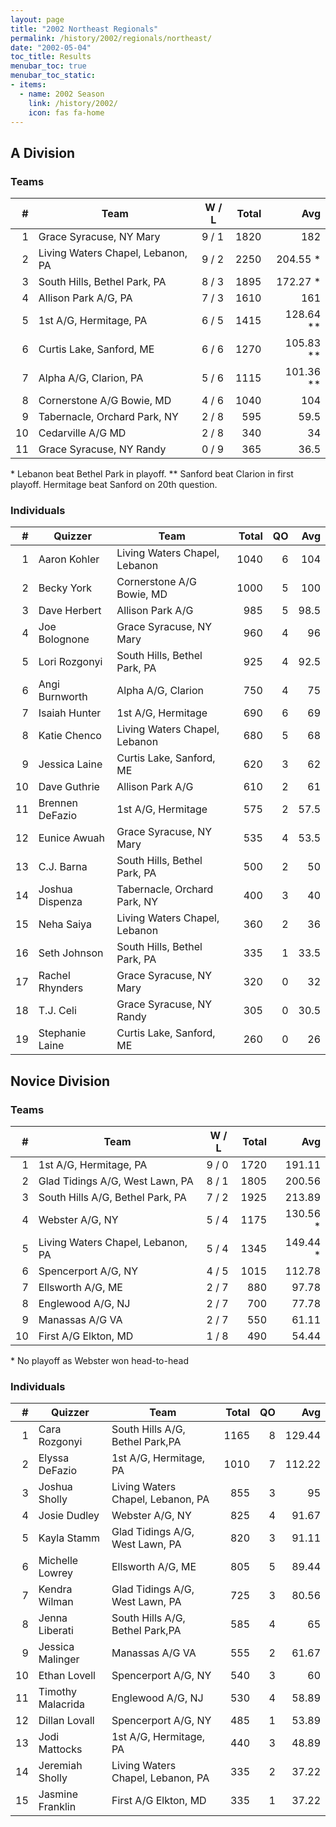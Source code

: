 ```yaml
---
layout: page
title: "2002 Northeast Regionals"
permalink: /history/2002/regionals/northeast/
date: "2002-05-04"
toc_title: Results
menubar_toc: true
menubar_toc_static:
- items:
  - name: 2002 Season
    link: /history/2002/
    icon: fas fa-home
---
```


## A Division

### Teams

|    # | Team                              | W / L | Total |       Avg |
| ---: | --------------------------------- | ----- | ----: | --------: |
|    1 | Grace Syracuse, NY Mary           | 9 / 1 |  1820 |       182 |
|    2 | Living Waters Chapel, Lebanon, PA | 9 / 2 |  2250 |  204.55 * |
|    3 | South Hills, Bethel Park, PA      | 8 / 3 |  1895 |  172.27 * |
|    4 | Allison Park A/G, PA              | 7 / 3 |  1610 |       161 |
|    5 | 1st A/G, Hermitage, PA            | 6 / 5 |  1415 | 128.64 ** |
|    6 | Curtis Lake, Sanford, ME          | 6 / 6 |  1270 | 105.83 ** |
|    7 | Alpha A/G, Clarion, PA            | 5 / 6 |  1115 | 101.36 ** |
|    8 | Cornerstone A/G Bowie, MD         | 4 / 6 |  1040 |       104 |
|    9 | Tabernacle, Orchard Park, NY      | 2 / 8 |   595 |      59.5 |
|   10 | Cedarville A/G MD                 | 2 / 8 |   340 |        34 |
|   11 | Grace Syracuse, NY Randy          | 0 / 9 |   365 |      36.5 |

\* Lebanon beat Bethel Park in playoff.
\*\* Sanford beat Clarion in first playoff. Hermitage beat Sanford on 20th question.

### Individuals

|    # | Quizzer         | Team                          | Total |   QO |  Avg |
| ---: | --------------- | ----------------------------- | ----: | ---: | ---: |
|    1 | Aaron Kohler    | Living Waters Chapel, Lebanon |  1040 |    6 |  104 |
|    2 | Becky York      | Cornerstone A/G Bowie, MD     |  1000 |    5 |  100 |
|    3 | Dave Herbert    | Allison Park A/G              |   985 |    5 | 98.5 |
|    4 | Joe Bolognone   | Grace Syracuse, NY Mary       |   960 |    4 |   96 |
|    5 | Lori Rozgonyi   | South Hills, Bethel Park, PA  |   925 |    4 | 92.5 |
|    6 | Angi Burnworth  | Alpha A/G, Clarion            |   750 |    4 |   75 |
|    7 | Isaiah Hunter   | 1st A/G, Hermitage            |   690 |    6 |   69 |
|    8 | Katie Chenco    | Living Waters Chapel, Lebanon |   680 |    5 |   68 |
|    9 | Jessica Laine   | Curtis Lake, Sanford, ME      |   620 |    3 |   62 |
|   10 | Dave Guthrie    | Allison Park A/G              |   610 |    2 |   61 |
|   11 | Brennen DeFazio | 1st A/G, Hermitage            |   575 |    2 | 57.5 |
|   12 | Eunice Awuah    | Grace Syracuse, NY Mary       |   535 |    4 | 53.5 |
|   13 | C.J. Barna      | South Hills, Bethel Park, PA  |   500 |    2 |   50 |
|   14 | Joshua Dispenza | Tabernacle, Orchard Park, NY  |   400 |    3 |   40 |
|   15 | Neha Saiya      | Living Waters Chapel, Lebanon |   360 |    2 |   36 |
|   16 | Seth Johnson    | South Hills, Bethel Park, PA  |   335 |    1 | 33.5 |
|   17 | Rachel Rhynders | Grace Syracuse, NY Mary       |   320 |    0 |   32 |
|   18 | T.J. Celi       | Grace Syracuse, NY Randy      |   305 |    0 | 30.5 |
|   19 | Stephanie Laine | Curtis Lake, Sanford, ME      |   260 |    0 |   26 |

## Novice Division

### Teams

|    # | Team                              | W / L | Total |      Avg |
| ---: | --------------------------------- | ----- | ----: | -------: |
|    1 | 1st A/G, Hermitage, PA            | 9 / 0 |  1720 |   191.11 |
|    2 | Glad Tidings A/G, West Lawn, PA   | 8 / 1 |  1805 |   200.56 |
|    3 | South Hills A/G, Bethel Park, PA  | 7 / 2 |  1925 |   213.89 |
|    4 | Webster A/G, NY                   | 5 / 4 |  1175 | 130.56 * |
|    5 | Living Waters Chapel, Lebanon, PA | 5 / 4 |  1345 | 149.44 * |
|    6 | Spencerport A/G, NY               | 4 / 5 |  1015 |   112.78 |
|    7 | Ellsworth A/G, ME                 | 2 / 7 |   880 |    97.78 |
|    8 | Englewood A/G, NJ                 | 2 / 7 |   700 |    77.78 |
|    9 | Manassas A/G VA                   | 2 / 7 |   550 |    61.11 |
|   10 | First A/G Elkton, MD              | 1 / 8 |   490 |    54.44 |

\* No playoff as Webster won head-to-head

### Individuals

|    # | Quizzer           | Team                              | Total |   QO |    Avg |
| ---: | ----------------- | --------------------------------- | ----: | ---: | -----: |
|    1 | Cara Rozgonyi     | South Hills A/G, Bethel Park,PA   |  1165 |    8 | 129.44 |
|    2 | Elyssa DeFazio    | 1st A/G, Hermitage, PA            |  1010 |    7 | 112.22 |
|    3 | Joshua Sholly     | Living Waters Chapel, Lebanon, PA |   855 |    3 |     95 |
|    4 | Josie Dudley      | Webster A/G, NY                   |   825 |    4 |  91.67 |
|    5 | Kayla Stamm       | Glad Tidings A/G, West Lawn, PA   |   820 |    3 |  91.11 |
|    6 | Michelle Lowrey   | Ellsworth A/G, ME                 |   805 |    5 |  89.44 |
|    7 | Kendra Wilman     | Glad Tidings A/G, West Lawn, PA   |   725 |    3 |  80.56 |
|    8 | Jenna Liberati    | South Hills A/G, Bethel Park,PA   |   585 |    4 |     65 |
|    9 | Jessica Malinger  | Manassas A/G VA                   |   555 |    2 |  61.67 |
|   10 | Ethan Lovell      | Spencerport A/G, NY               |   540 |    3 |     60 |
|   11 | Timothy Malacrida | Englewood A/G, NJ                 |   530 |    4 |  58.89 |
|   12 | Dillan Lovall     | Spencerport A/G, NY               |   485 |    1 |  53.89 |
|   13 | Jodi Mattocks     | 1st A/G, Hermitage, PA            |   440 |    3 |  48.89 |
|   14 | Jeremiah Sholly   | Living Waters Chapel, Lebanon, PA |   335 |    2 |  37.22 |
|   15 | Jasmine Franklin  | First A/G Elkton, MD              |   335 |    1 |  37.22 |
